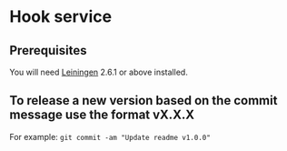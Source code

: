 # Hook service

## Prerequisites

You will need [Leiningen][1] 2.6.1 or above installed.

[1]: https://github.com/technomancy/leiningen

## To release a new version based on the commit message use the format vX.X.X

For example: `git commit -am "Update readme v1.0.0"`
